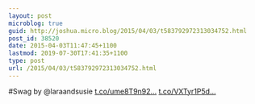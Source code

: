 ```yaml
---
layout: post
microblog: true
guid: http://joshua.micro.blog/2015/04/03/t583792972313034752.html
post_id: 38520
date: 2015-04-03T11:47:45+1100
lastmod: 2019-07-30T17:41:35+1100
type: post
url: /2015/04/03/t583792972313034752.html
---
```

#Swag by @laraandsusie [t.co/ume8T9n92...](http://t.co/ume8T9n92o) [t.co/VXTyr1P5d...](http://t.co/VXTyr1P5di)
